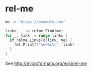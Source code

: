 # rel-me

```go
me := "https://example.com"

links, _ := relme.Find(me)
for _, link := range links {
  if relme.LinksTo(link, me) {
    fmt.Printf("me=%s\n", link)
  }
}
```

See http://microformats.org/wiki/rel-me
